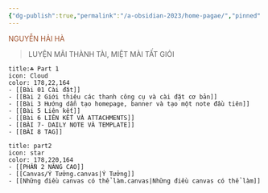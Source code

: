 ```yaml
---
{"dg-publish":true,"permalink":"/a-obsidian-2023/home-pagae/","pinned":true,"tags":["gardenEntry"]}
---
```


<div class="title" style="color:Sienna">NGUYỄN HẢI HÀ</div>

> LUYỆN MÃI THÀNH TÀI, MIỆT MÀI TẤT GIỎI 


```ad-note
title:☘️ Part 1
icon: Cloud
color: 178,22,164
- [[Bài 01 Cài đặt]]
- [[Bài 2 Giới thiệu các thanh công cụ và cài đặt cơ bản]]
- [[Bài 3 Hướng dẫn tạo homepage, banner và tạo một note đầu tiên]]
- [[Bài 5 Liên kết]]
- [[Bài 6 LIÊN KẾT VÀ ATTACHMENTS]]
- [[BÀI 7- DAILY NOTE VÀ TEMPLATE]]
- [[BÀI 8 TAG]]
```

```ad-note
title: part2
icon: star
color: 178,220,164
- [[PHẦN 2 NÂNG CAO]]
- [[Canvas/Ý Tưởng.canvas|Ý Tưởng]]
- [[Những điều canvas có thể làm.canvas|Những điều canvas có thể làm]]
```





